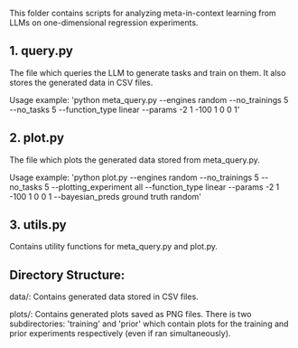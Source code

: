 This folder contains scripts for analyzing meta-in-context learning from LLMs on one-dimensional regression experiments.

## 1. query.py
The file which queries the LLM to generate tasks and train on them. It also stores the generated data in CSV files.

Usage example:
'python meta_query.py --engines random --no_trainings 5 --no_tasks 5 --function_type linear --params -2 1 -100 1 0 0 1'

## 2. plot.py
The file which plots the generated data stored from meta_query.py. 

Usage example:
'python plot.py --engines random --no_trainings 5 --no_tasks 5 --plotting_experiment all --function_type linear --params -2 1 -100 1 0 0 1 --bayesian_preds ground truth random'

## 3. utils.py
Contains utility functions for meta_query.py and plot.py. 

## Directory Structure:
data/: Contains generated data stored in CSV files.

plots/: Contains generated plots saved as PNG files. There is two subdirectories: 'training' and 'prior' which contain plots for the training and prior experiments respectively (even if ran simultaneously).
